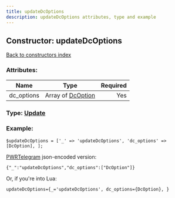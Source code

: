 ```yaml
---
title: updateDcOptions
description: updateDcOptions attributes, type and example
---
```

## Constructor: updateDcOptions  
[Back to constructors index](index.md)



### Attributes:

| Name     |    Type       | Required |
|----------|:-------------:|---------:|
|dc\_options|Array of [DcOption](../types/DcOption.md) | Yes|



### Type: [Update](../types/Update.md)


### Example:

```
$updateDcOptions = ['_' => 'updateDcOptions', 'dc_options' => [DcOption], ];
```  

[PWRTelegram](https://pwrtelegram.xyz) json-encoded version:

```
{"_":"updateDcOptions","dc_options":["DcOption"]}
```


Or, if you're into Lua:  


```
updateDcOptions={_='updateDcOptions', dc_options={DcOption}, }

```


